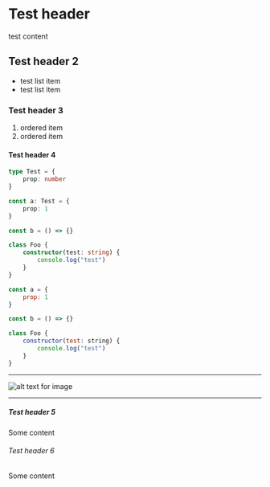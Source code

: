 # Test header

test content

## Test header 2

- test list item
- test list item

### Test header 3

1. ordered item
2. ordered item

#### Test header 4

```typescript
type Test = {
    prop: number
}

const a: Test = {
    prop: 1
}

const b = () => {}

class Foo {
    constructor(test: string) {
        console.log("test")
    }
}

```

```javascript
const a = {
    prop: 1
}

const b = () => {}

class Foo {
    constructor(test: string) {
        console.log("test")
    }
}
```

---

![alt text for image](../../i/profile.jpg)

---

##### Test header 5

Some content

###### Test header 6

Some content